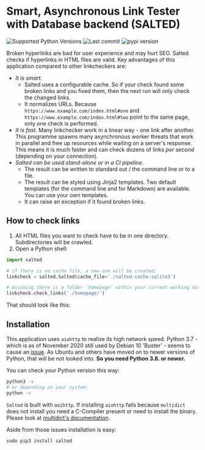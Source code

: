 # Smart, Asynchronous Link Tester with Database backend (SALTED)

![Supported Python Versions](https://img.shields.io/pypi/pyversions/salted)
![Last commit](https://img.shields.io/github/last-commit/RuedigerVoigt/salted)
![pypi version](https://img.shields.io/pypi/v/salted)

Broken hyperlinks are bad for user experience and may hurt SEO.
Salted checks if hyperlinks in HTML files are valid.
Key advantages of this application compared to other linkcheckers are:
* *It is smart.*
    * Salted uses a configurable cache. So if your check found some broken links and you fixed them, then the next run will only check the changed links.
    * It normalizes URLs. Because `https://www.example.com/index.html#one` and `https://www.example.com/index.html#two` point to the same page, only one check is performed.
* *It is fast.* Many linkchecker work in a linear way - one link after another. This programme spawns many asynchronous worker threats that work in parallel and free up resources while waiting on a server's response. This means it is much faster and can check dozens of links *per second* (depending on your connection).
* *Salted can be used stand-alone or in a CI pipeline.*
     * The result can be written to standard out / the command line or to a file.
     * The result can be styled using Jinja2 templates. Two default templates (for the command line and for Markdown) are available. You can use your own templates. 
     * It can raise an exception if it found broken links.

## How to check links

1. All HTML files you want to check have to be in one directory. Subdirectories will be crawled.
2. Open a Python shell:
```python
import salted

# if there is no cache file, a new one will be created:
linkcheck = salted.Salted(cache_file='./salted-cache.sqlite3')

# Assuming there is a folder 'homepage' within your current working directory:
linkcheck.check_links('./homepage/')
```
That should look like this:


## Installation

This application uses `aiohttp` to realize its high network speed. Python 3.7 - which is as of November 2020 still used by Debian 10 'Buster' - seems to cause an [issue](https://github.com/aio-libs/aiohttp/issues/3535). As Ubuntu and others have moved on to newer versions of Python, that will be not looked into. **So you need Python 3.8. or newer.**

You can check your Python version this way:
```bash
python3 -v
# or depending on your system:
python -v
```

`Salted` is built with `aoihttp`.
If installing `aiohttp` fails because `multidict` does not install you need a C-Compiler present or need to install the binary. Please look at [multidict's documentation](https://github.com/aio-libs/multidict).

Aside from those issues installation is easy:

```
sudo pip3 install salted
```
